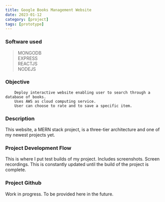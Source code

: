 ```yaml
---
title: Google Books Management Website
date: 2023-01-12
category: [project]
tags: [prototype]
---
```


### Software used
> MONGODB <br>
> EXPRESS <br>
> REACTJS <br>
> NODEJS 


### Objective
        Deploy interactive website enabling user to search through a database of books.
        Uses AWS as cloud computing service.
        User can choose to rate and to save a specific item.
        

        
### Description
This website, a MERN stack project, is a three-tier architecture and one of my newest projects yet.


### Project Development Flow
This is where I put test builds of my project. Includes screenshots. Screen recordings.
This is constantly updated until the build of the project is complete.


### Project Github
Work in progress. To be provided here in the future.